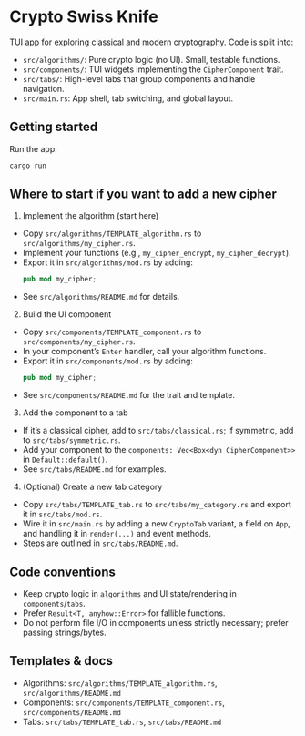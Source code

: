 # Crypto Swiss Knife

TUI app for exploring classical and modern cryptography. Code is split into:

- `src/algorithms/`: Pure crypto logic (no UI). Small, testable functions.
- `src/components/`: TUI widgets implementing the `CipherComponent` trait.
- `src/tabs/`: High-level tabs that group components and handle navigation.
- `src/main.rs`: App shell, tab switching, and global layout.

## Getting started

Run the app:

```bash
cargo run
```

## Where to start if you want to add a new cipher

1) Implement the algorithm (start here)
- Copy `src/algorithms/TEMPLATE_algorithm.rs` to `src/algorithms/my_cipher.rs`.
- Implement your functions (e.g., `my_cipher_encrypt`, `my_cipher_decrypt`).
- Export it in `src/algorithms/mod.rs` by adding:
  ```rust
  pub mod my_cipher;
  ```
- See `src/algorithms/README.md` for details.

2) Build the UI component
- Copy `src/components/TEMPLATE_component.rs` to `src/components/my_cipher.rs`.
- In your component’s `Enter` handler, call your algorithm functions.
- Export it in `src/components/mod.rs` by adding:
  ```rust
  pub mod my_cipher;
  ```
- See `src/components/README.md` for the trait and template.

3) Add the component to a tab
- If it’s a classical cipher, add to `src/tabs/classical.rs`; if symmetric, add to `src/tabs/symmetric.rs`.
- Add your component to the `components: Vec<Box<dyn CipherComponent>>` in `Default::default()`.
- See `src/tabs/README.md` for examples.

4) (Optional) Create a new tab category
- Copy `src/tabs/TEMPLATE_tab.rs` to `src/tabs/my_category.rs` and export it in `src/tabs/mod.rs`.
- Wire it in `src/main.rs` by adding a new `CryptoTab` variant, a field on `App`, and handling it in `render(...)` and event methods.
- Steps are outlined in `src/tabs/README.md`.

## Code conventions
- Keep crypto logic in `algorithms` and UI state/rendering in `components`/`tabs`.
- Prefer `Result<T, anyhow::Error>` for fallible functions.
- Do not perform file I/O in components unless strictly necessary; prefer passing strings/bytes.

## Templates & docs
- Algorithms: `src/algorithms/TEMPLATE_algorithm.rs`, `src/algorithms/README.md`
- Components: `src/components/TEMPLATE_component.rs`, `src/components/README.md`
- Tabs: `src/tabs/TEMPLATE_tab.rs`, `src/tabs/README.md`
